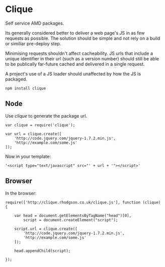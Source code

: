 # Clique

Self service AMD packages.

Its generally considered better to deliver a web page's JS in as few requests as possible. The solution should be simple and not rely on a build or similiar pre-deploy step.

Minimising requests shouldn't affect cacheability. JS urls that include a unique identifier in their url (such as a version number) should still be able to be publically far-future cached and delivered in a single request.

A project's use of a JS loader should unaffected by how the JS is packaged.

    npm install clique

## Node

Use _clique_ to generate the package url.

    var clique = require('clique');

    var url = clique.create([
        'http://code.jquery.com/jquery-1.7.2.min.js',
        'http://example.com/some.js'
    ]);

Now in your template:

    '<script type="text/javascript" src="' + url + '"></script>'

## Browser

In the browser:
    
    require(['http://clique.rhodgson.co.uk/clique.js'], function (clique) {

        var head = document.getElementsByTagName("head")[0],
            script = document.createElement("script");

        script.url = clique.create([
            'http://code.jquery.com/jquery-1.7.2.min.js',
            'http://example.com/some.js'
        ]);

        head.appendChild(script);

    });
